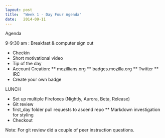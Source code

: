 ```yaml
---
layout: post
title:  "Week 1 - Day Four Agenda"
date:   2014-09-11
---
```


Agenda

9-9:30 am :  Breakfast & computer sign out

* Checkin
* Short motivational video
* Tip of the day
* Account Creation:
** mozillians.org
** badges.mozilla.org
** Twitter
** IRC
* Create your own badge

LUNCH

* Set up multiple Firefoxes (Nightly, Aurora, Beta, Release)
* Git review
* first_day folder pull requests to ascend repo
** Markdown investigation for styling
* Checkout

Note: For git review did a couple of peer instruction questions.
